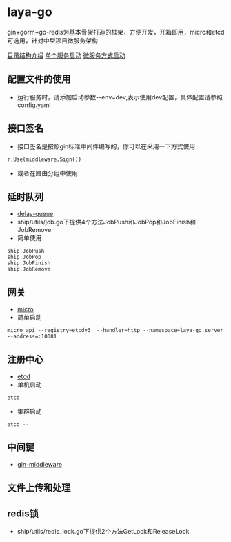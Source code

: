 # laya-go
gin+gorm+go-redis为基本骨架打造的框架，方便开发，开箱即用，micro和etcd可选用，针对中型项目微服务架构

[目录结构介绍](https://github.com/layatips/laya-go/wiki/%E7%9B%AE%E5%BD%95%E7%BB%93%E6%9E%84%E4%BB%8B%E7%BB%8D)
[单个服务启动](https://github.com/layatips/laya-go/wiki/%E5%8D%95%E4%B8%AA%E6%9C%8D%E5%8A%A1%E5%90%AF%E5%8A%A8)
[微服务方式启动](https://github.com/layatips/laya-go/wiki/%E5%BE%AE%E6%9C%8D%E5%8A%A1%E6%96%B9%E5%BC%8F%E5%90%AF%E5%8A%A8)

## 配置文件的使用
- 运行服务时，请添加启动参数--env=dev,表示使用dev配置，具体配置请参照config.yaml

## 接口签名
- 接口签名是按照gin标准中间件编写的，你可以在采用一下方式使用
```
r.Use(middleware.Sign())
```
- 或者在路由分组中使用

## 延时队列
- [delay-queue](https://github.com/ouqiang/delay-queue)
- ship/utils/job.go下提供4个方法JobPush和JobPop和JobFinish和JobRemove
- 简单使用
```
ship.JobPush
ship.JobPop
ship.JobFinish
ship.JobRemove
```

## 网关
- [micro](https://github.com/micro/micro)
- 简单启动
```
micro api --registry=etcdv3  --handler=http --namespace=laya-go.server --address=:10081
```

## 注册中心
- [etcd](https://github.com/etcd-io/etcd)
- 单机启动
```
etcd
```
- 集群启动
```
etcd --
```

## 中间键
- [gin-middleware](https://github.com/gin-gonic/gin)

## 文件上传和处理

## redis锁
- ship/utils/redis_lock.go下提供2个方法GetLock和ReleaseLock
